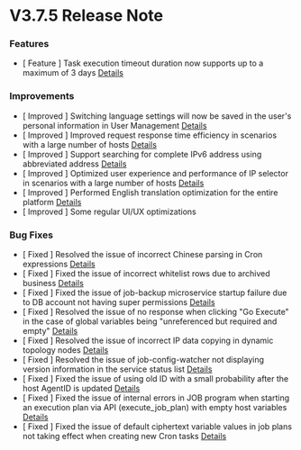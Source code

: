 # V3.7.5 Release Note




### Features
- [ Feature ] Task execution timeout duration now supports up to a maximum of 3 days [Details](http://github.com/TencentBlueKing/bk-job/issues/2170)


### Improvements
- [ Improved ] Switching language settings will now be saved in the user's personal information in User Management [Details](http://github.com/TencentBlueKing/bk-job/issues/2145)
- [ Improved ] Improved request response time efficiency in scenarios with a large number of hosts [Details](http://github.com/TencentBlueKing/bk-job/issues/1697)
- [ Improved ] Support searching for complete IPv6 address using abbreviated address [Details](http://github.com/TencentBlueKing/bk-job/issues/2159)
- [ Improved ] Optimized user experience and performance of IP selector in scenarios with a large number of hosts [Details](http://github.com/TencentBlueKing/bk-job/issues/2187)
- [ Improved ] Performed English translation optimization for the entire platform [Details](https://github.com/TencentBlueKing/bk-job/issues/2113)
- [ Improved ] Some regular UI/UX optimizations


### Bug Fixes
- [ Fixed ] Resolved the issue of incorrect Chinese parsing in Cron expressions [Details](http://github.com/TencentBlueKing/bk-job/issues/2217)
- [ Fixed ] Fixed the issue of incorrect whitelist rows due to archived business [Details](http://github.com/TencentBlueKing/bk-job/issues/2215)
- [ Fixed ] Fixed the issue of job-backup microservice startup failure due to DB account not having super permissions [Details](http://github.com/TencentBlueKing/bk-job/issues/2213)
- [ Fixed ] Resolved the issue of no response when clicking "Go Execute" in the case of global variables being "unreferenced but required and empty" [Details](http://github.com/TencentBlueKing/bk-job/issues/2205)
- [ Fixed ] Resolved the issue of incorrect IP data copying in dynamic topology nodes [Details](http://github.com/TencentBlueKing/bk-job/issues/2191)
- [ Fixed ] Resolved the issue of job-config-watcher not displaying version information in the service status list [Details](http://github.com/TencentBlueKing/bk-job/issues/2186)
- [ Fixed ] Fixed the issue of using old ID with a small probability after the host AgentID is updated [Details](http://github.com/TencentBlueKing/bk-job/issues/2142)
- [ Fixed ] Fixed the issue of internal errors in JOB program when starting an execution plan via API (execute_job_plan) with empty host variables [Details](http://github.com/TencentBlueKing/bk-job/issues/2182)
- [ Fixed ] Fixed the issue of default ciphertext variable values in job plans not taking effect when creating new Cron tasks [Details](http://github.com/TencentBlueKing/bk-job/issues/1764)